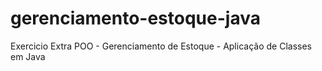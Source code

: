# gerenciamento-estoque-java
Exercicio Extra POO - Gerenciamento de Estoque - Aplicação de Classes em Java
